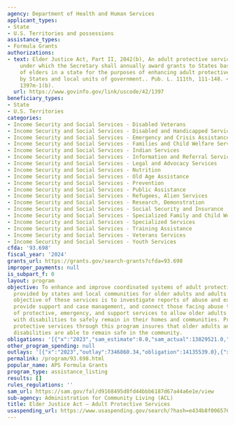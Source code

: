 ```yaml
---
agency: Department of Health and Human Services
applicant_types:
- State
- U.S. Territories and possessions
assistance_types:
- Formula Grants
authorizations:
- text: Elder Justice Act, Part II, 2042(b), An adult protective services grant program
    under which the Secretary shall annually award grants to States based on the percentage
    of elders in a state for the purposes of enhancing adult protective services provided
    by States and local units of government.. Pub. L. 111th, 111-148. 42 U.S.C. &sect;
    1397m-1(b).
  url: https://www.govinfo.gov/link/uscode/42/1397
beneficiary_types:
- State
- U.S. Territories
categories:
- Income Security and Social Services - Disabled Veterans
- Income Security and Social Services - Disabled and Handicapped Services
- Income Security and Social Services - Emergency and Crisis Assistance
- Income Security and Social Services - Families and Child Welfare Services
- Income Security and Social Services - Indian Services
- Income Security and Social Services - Information and Referral Services
- Income Security and Social Services - Legal and Advocacy Services
- Income Security and Social Services - Nutrition
- Income Security and Social Services - Old Age Assistance
- Income Security and Social Services - Prevention
- Income Security and Social Services - Public Assistance
- Income Security and Social Services - Refugees, Alien Services
- Income Security and Social Services - Research, Demonstration
- Income Security and Social Services - Social Security and Insurance
- Income Security and Social Services - Specialized Family and Child Welfare Services
- Income Security and Social Services - Specialized Services
- Income Security and Social Services - Training Assistance
- Income Security and Social Services - Veterans Services
- Income Security and Social Services - Youth Services
cfda: '93.698'
fiscal_year: '2024'
grants_url: https://grants.gov/search-grants?cfda=93.698
improper_payments: null
is_subpart_f: 0
layout: program
objective: To enhance and improve coordinated systems of adult protective services
  provided by states and local communities for older adults and adults with disabilities.  The
  objective of these services is to investigate reports of abuse and exploitation,
  provide support and case management, and connect those facing abuse to a variety
  of protective, emergency, and support services to allow older adults and adults
  with disabilities to safely remain in their homes and communities. Providing adult
  protective services through this program insures that older adults and adults with
  disabilities are able to remain safe in the community.
obligations: '[{"x":"2023","sam_estimate":0.0,"sam_actual":13829521.0,"usa_spending_actual":14242357.0},{"x":"2024","sam_estimate":0.0,"sam_actual":0.0,"usa_spending_actual":14850000.0},{"x":"2025","sam_estimate":0.0,"sam_actual":0.0,"usa_spending_actual":13655967.0}]'
other_program_spending: null
outlays: '[{"x":"2023","outlay":7346860.34,"obligation":14135539.0},{"x":"2024","outlay":542843.47,"obligation":14738625.0},{"x":"2025","outlay":0.0,"obligation":13874160.0}]'
permalink: /program/93.698.html
popular_name: APS Formula Grants
program_type: assistance_listing
results: []
rules_regulations: ''
sam_url: https://sam.gov/fal/d9168495d8fd44bbb6187d67a44a6e1e/view
sub-agency: Administration for Community Living (ACL)
title: Elder Justice Act – Adult Protective Services
usaspending_url: https://www.usaspending.gov/search/?hash=e434b8f006576b26de977a465eca91a8
---
```

